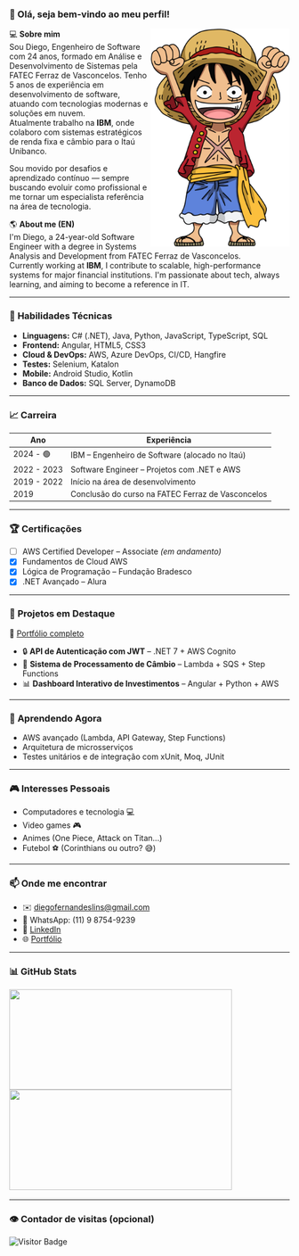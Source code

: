 ### 👋 Olá, seja bem-vindo ao meu perfil!

<img src="https://github.com/DiegoLins10/DiegoLins10/blob/main/luffy.png" width="250px" align="right" alt="Luffy">

💻 **Sobre mim**  
Sou Diego, Engenheiro de Software com 24 anos, formado em Análise e Desenvolvimento de Sistemas pela FATEC Ferraz de Vasconcelos. Tenho 5 anos de experiência em desenvolvimento de software, atuando com tecnologias modernas e soluções em nuvem.  
Atualmente trabalho na **IBM**, onde colaboro com sistemas estratégicos de renda fixa e câmbio para o Itaú Unibanco.

Sou movido por desafios e aprendizado contínuo — sempre buscando evoluir como profissional e me tornar um especialista referência na área de tecnologia.

🌎 **About me (EN)**  
I'm Diego, a 24-year-old Software Engineer with a degree in Systems Analysis and Development from FATEC Ferraz de Vasconcelos.  
Currently working at **IBM**, I contribute to scalable, high-performance systems for major financial institutions. I'm passionate about tech, always learning, and aiming to become a reference in IT.

---

### 🧠 **Habilidades Técnicas**
- **Linguagens:** C# (.NET), Java, Python, JavaScript, TypeScript, SQL  
- **Frontend:** Angular, HTML5, CSS3  
- **Cloud & DevOps:** AWS, Azure DevOps, CI/CD, Hangfire  
- **Testes:** Selenium, Katalon  
- **Mobile:** Android Studio, Kotlin  
- **Banco de Dados:** SQL Server, DynamoDB

---

### 📈 **Carreira**
| Ano        | Experiência                                      |
|------------|--------------------------------------------------|
| 2024 - 🟢  | IBM – Engenheiro de Software (alocado no Itaú)   |
| 2022 - 2023| Software Engineer – Projetos com .NET e AWS      |
| 2019 - 2022| Início na área de desenvolvimento                |
| 2019       | Conclusão do curso na FATEC Ferraz de Vasconcelos|

---

### 🏆 **Certificações**
- [ ] AWS Certified Developer – Associate *(em andamento)*  
- [x] Fundamentos de Cloud AWS  
- [x] Lógica de Programação – Fundação Bradesco  
- [x] .NET Avançado – Alura

---

### 🚀 **Projetos em Destaque**
🔗 [Portfólio completo](https://diegolinsportfolio.netlify.app/)

- 🔒 **API de Autenticação com JWT** – .NET 7 + AWS Cognito  
- 🔁 **Sistema de Processamento de Câmbio** – Lambda + SQS + Step Functions  
- 📊 **Dashboard Interativo de Investimentos** – Angular + Python + AWS

---

### 🌱 **Aprendendo Agora**
- AWS avançado (Lambda, API Gateway, Step Functions)
- Arquitetura de microsserviços
- Testes unitários e de integração com xUnit, Moq, JUnit

---

### 🎮 **Interesses Pessoais**
- Computadores e tecnologia 💻  
- Video games 🎮  
- Animes (One Piece, Attack on Titan...)  
- Futebol ⚽ (Corinthians ou outro? 😅)

---

### 📫 **Onde me encontrar**
- ✉️ diegofernandeslins@gmail.com  
- 📱 WhatsApp: (11) 9 8754-9239  
- 💼 [LinkedIn](https://www.linkedin.com/in/diego-fernandes-lins-b24698195)  
- 🌐 [Portfólio](https://diegolinsportfolio.netlify.app/)

---

### 📊 **GitHub Stats**

<img width="400px" height="180em" align="left" src="https://github-readme-stats.vercel.app/api/top-langs/?username=DiegoLins10&hide=SCSS,Pascal&layout=compact&theme=dark&langs_count=8" />  
<img width="400px" height="180em" src="https://github-readme-stats.vercel.app/api?username=diegolins10&show_icons=true&theme=dark&include_all_commits=true&count_private=true"/>

---

### 👁️ Contador de visitas (opcional)
![Visitor Badge](https://komarev.com/ghpvc/?username=DiegoLins10&color=blue)

